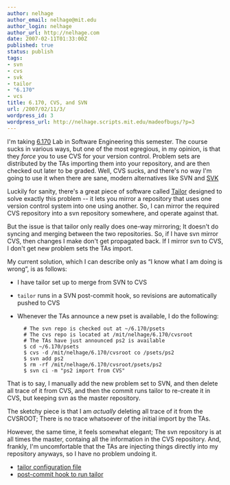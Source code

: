 ```yaml
---
author: nelhage
author_email: nelhage@mit.edu
author_login: nelhage
author_url: http://nelhage.com
date: 2007-02-11T01:33:00Z
published: true
status: publish
tags:
- svn
- cvs
- svk
- tailor
- "6.170"
- vcs
title: 6.170, CVS, and SVN
url: /2007/02/11/3/
wordpress_id: 3
wordpress_url: http://nelhage.scripts.mit.edu/madeofbugs/?p=3
---
```


I'm taking [6.170](http://web.mit.edu/6.170/www/) Lab in Software
Engineering this semester. The course sucks in various ways, but
one of the most egregious, in my opinion, is that they _force_ you to
use CVS for your version control. Problem sets are distributed by the
TAs importing them into your repository, and are then checked out
later to be graded. Well, CVS sucks, and there's no way I'm going to
use it when there are sane, modern alternatives like SVN and
[SVK][svk]

Luckily for sanity, there's a great piece of software called
[Tailor][tailor] designed to solve exactly this problem -- it lets you
mirror a repository that uses one version control system into one
using another. So, I can mirror the required CVS repository into a svn
repository somewhere, and operate against that.

But the issue is that tailor only really does one-way mirroring; It
doesn't do syncing and merging between the two repositories. So, if I
have svn mirror CVS, then changes I make don't get propagated back. If
I mirror svn to CVS, I don't get new problem sets the TAs import.

My current solution, which I can describe only as “I know what I am
doing is wrong”, is as follows:

* I have tailor set up to merge from SVN to CVS
* `tailor` runs in a SVN post-commit hook, so revisions are
  automatically pushed to CVS
* Whenever the TAs announce a new pset is available, I do the following:

        # The svn repo is checked out at ~/6.170/psets
        # The cvs repo is located at /mit/nelhage/6.170/cvsroot
        # The TAs have just announced ps2 is available
        $ cd ~/6.170/psets
        $ cvs -d /mit/nelhage/6.170/cvsroot co /psets/ps2
        $ svn add ps2
        $ rm -rf /mit/nelhage/6.170/cvsroot/psets/ps2
        $ svn ci -m "ps2 import from CVS"

That is to say, I manually add the new problem set to SVN, and then
delete all trace of it from CVS, and then the commit runs tailor to
re-create it in CVS, but keeping svn as the master repository.

The sketchy piece is that I am _actually_ deleting all trace of it
from the CVSROOT; There is no trace whatsoever of the initial import
by the TAs.

However, the same time, it feels somewhat elegant; The svn
repository is at all times the master, containg all the
information in the CVS repository. And, frankly, I'm uncomfortable
that the TAs are injecting things directly into my repository
anyways, so I have no problem undoing it.

* [tailor configuration file](http://web.mit.edu/nelhage/Public/6.170.tailor)
* [post-commit hook to run tailor](http://web.mit.edu/nelhage/Public/psets.post-commit)

[svk]: http://svk.bestpractical.com/
[tailor]: http://www.darcs.net/DarcsWiki/Tailor
